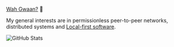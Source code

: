 [Wah Gwaan?](https://jamaicanpatwah.com/term/Wah-Gwaan/1199) 👋

My general interests are in permissionless peer-to-peer networks, distributed systems and [Local-first software](https://www.inkandswitch.com/local-first/).

![GitHub Stats](https://github-readme-stats.vercel.app/api?username=maschad&show_icons=true&theme=radical)

